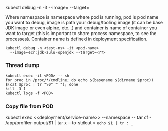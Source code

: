 

kubectl debug -n <namespace> -it <pod> --image=<image> --target=<container>
  
Where namespace is namespace where pod is running, pod is pod name you want to debug, 
  image is path your debug/tooling image (it can be base JDK image or even alpine, etc…) 
  and container is name of container you want to target (this is important to share process namespace, to see the processes).
  Container name is defined in deployment specification.  
  
```  
kubectl debug -n <test-ns> -it <pod-name> 
  --image=ecr:jdk-zulu-openjdk --target=<??>
 ```

  
### Thread dump
```
kubectl exec -it <POD> -- sh
for proc in /proc/*/cmdline; do echo $(basename $(dirname $proc)) $(cat $proc | tr "\0" " "); done
kill -3 1
kubectl logs -f <POD>
```

### Copy file from POD

kubectl exec <<deployment/service-name>> --namespace <service-namespace> --  tar cf - /app/profiler-output/$1 | tar x --to-stdout > `echo $1 | tr : _`

